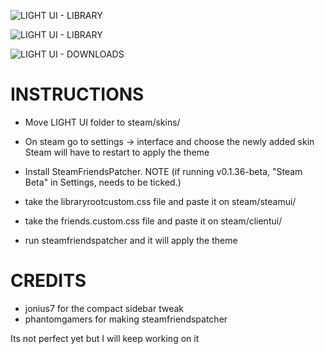 ![LIGHT UI - LIBRARY](https://i.imgur.com/AXTUyOd.png) 

![LIGHT UI - LIBRARY](https://i.imgur.com/D9LvfKD.png)

![LIGHT UI - DOWNLOADS](https://i.imgur.com/WZkVRtT.png)

# INSTRUCTIONS
* Move LIGHT UI folder to steam/skins/

* On steam go to settings -> interface and choose the newly added skin
Steam will have to restart to apply the theme

* Install SteamFriendsPatcher. NOTE (if running v0.1.36-beta, "Steam Beta" in Settings, needs to be ticked.) 

* take the libraryrootcustom.css file and paste it on steam/steamui/
* take the friends.custom.css file and paste it on steam/clientui/
* run steamfriendspatcher and it will apply the theme

# CREDITS
* jonius7 for the compact sidebar tweak
* phantomgamers for making steamfriendspatcher

Its not perfect yet but I will keep working on it
